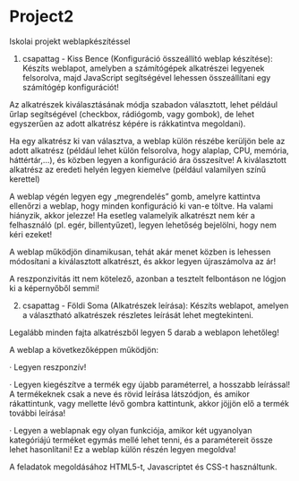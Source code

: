 # Project2
Iskolai projekt weblapkészítéssel

1. csapattag - Kiss Bence (Konfiguráció összeállító weblap készítése):
Készíts weblapot, amelyben a számítógépek alkatrészei legyenek felsorolva, majd JavaScript segítségével lehessen összeállítani egy számítógép konfigurációt!

Az alkatrészek kiválasztásának módja szabadon választott, lehet például űrlap segítségével (checkbox, rádiógomb, vagy gombok), de lehet egyszerűen az adott alkatrész képére is rákkatintva megoldani).

Ha egy alkatrész ki van választva, a weblap külön részébe kerüljön bele az adott alkatrész (például lehet külön felsorolva, hogy alaplap, CPU, memória, háttértár,…), és közben legyen a konfiguráció ára összesítve! A kiválasztott alkatrész az eredeti helyén legyen kiemelve (például valamilyen színű kerettel)

A weblap végén legyen egy „megrendelés” gomb, amelyre kattintva ellenőrzi a weblap, hogy minden konfiguráció ki van-e töltve. Ha valami hiányzik, akkor jelezze! Ha esetleg valamelyik alkatrészt nem kér a felhasználó (pl. egér, billentyűzet), legyen lehetőség bejelölni, hogy nem kéri ezeket!

A weblap működjön dinamikusan, tehát akár menet közben is lehessen módosítani a kiválasztott alkatrészt, és akkor legyen újraszámolva az ár!

A reszponzivitás itt nem kötelező, azonban a tesztelt felbontáson ne lógjon ki a képernyőből semmi!

2. csapattag - Földi Soma (Alkatrészek leírása):
Készíts weblapot, amelyen a választható alkatrészek részletes leírását lehet megtekinteni.

Legalább minden fajta alkatrészből legyen 5 darab a weblapon lehetőleg!

A weblap a következőképpen működjön:

· Legyen reszponzív!

· Legyen kiegészítve a termék egy újabb paraméterrel, a hosszabb leírással! A termékeknek csak a neve és rövid leírása látszódjon, és amikor rákattintunk, vagy mellette lévő gombra kattintunk, akkor jöjjön elő a termék további leírása!

· Legyen a weblapnak egy olyan funkciója, amikor két ugyanolyan kategóriájú terméket egymás mellé lehet tenni, és a paramétereit össze lehet hasonlítani! Ez a weblap külön részén legyen megoldva!

A feladatok megoldásához HTML5-t, Javascriptet és CSS-t használtunk.
